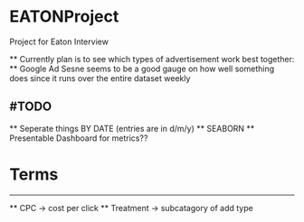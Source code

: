 # EATONProject
Project for Eaton Interview

** Currently plan is to see which types of advertisement work best together:
** Google Ad Sesne seems to be a good gauge on how well something does since it runs over the entire dataset weekly


#TODO 
--------------
** Seperate things BY DATE (entries are in d/m/y) 
** SEABORN 
** Presentable Dashboard for metrics?? 





# Terms 
-------------------
** CPC -> cost per click
** Treatment -> subcatagory of add type


















